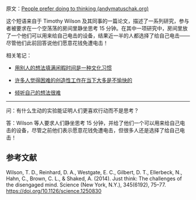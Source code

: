 原文：[People prefer doing to thinking (andymatuschak.org)](https://notes.andymatuschak.org/zMHvnEVNVQyuU8Uhf4Wij7HnsCD3GgKpAds)

这个短语来自于 Timothy Wilson 及其同事的一篇论文，描述了一系列研究，参与者被要求在一个空荡荡的房间里静坐思考 15 分钟。在其中一项研究中，房间里放了一个他们可以用来给自己电击的设备，结果近一半的人都选择了给自己电击——尽管他们此前回答说他们愿意花钱免遭电击！

相关笔记：

- [用别人的想法填满闲暇时间是一种文化习惯](https://notes.andymatuschak.org/zDoZS3Wt316napbdaBGU8C8WLVuyPeAu5Bi)

 - [许多人觉得困难的创造性工作在当下大多是不愉快的](https://notes.andymatuschak.org/z2M8gwu3M7qT49TG48bMxH1Ww1yoFmtEYMvt)

- [倾听自己的想法很难](https://notes.andymatuschak.org/z3ruCqbkUjU7U8MD5gaMjzmJV4GuENJ3ie1LP)

------

问：有什么生动的实验能证明人们更喜欢行动而不是思考？

答：Wilson 等人要求人们静坐思考 15 分钟，并给了他们一个可以用来给自己电击的设备，尽管之前他们表示愿意花钱免遭电击，但很多人还是选择了给自己电击！

## 参考文献

Wilson, T. D., Reinhard, D. A., Westgate, E. C., Gilbert, D. T., Ellerbeck, N., Hahn, C., Brown, C. L., & Shaked, A. (2014). Just think: The challenges of the disengaged mind. Science (New York, N.Y.), 345(6192), 75–77. https://doi.org/10.1126/science.1250830